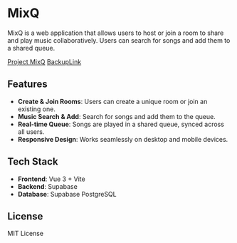 # MixQ

MixQ is a web application that allows users to host or join a room to share and play music collaboratively. Users can search for songs and add them to a shared queue.

[Project MixQ](https://mixq.xyz/)
[BackupLink](https://mixq-b6090.web.app/)

## Features

- **Create & Join Rooms**: Users can create a unique room or join an existing one.
- **Music Search & Add**: Search for songs and add them to the queue.
- **Real-time Queue**: Songs are played in a shared queue, synced across all users.
- **Responsive Design**: Works seamlessly on desktop and mobile devices.

## Tech Stack

- **Frontend**: Vue 3 + Vite
- **Backend**: Supabase
- **Database**: Supabase PostgreSQL

## License

MIT License

